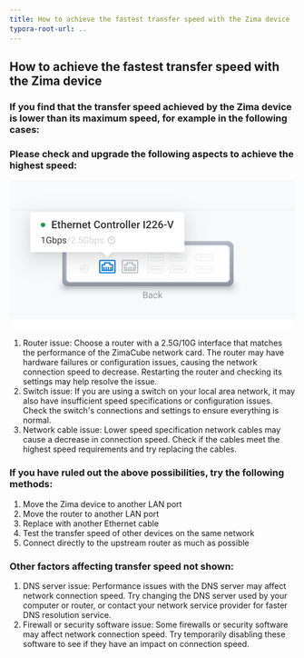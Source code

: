 ```yaml
---
title: How to achieve the fastest transfer speed with the Zima device
typora-root-url: ..
---
```

## How to achieve the fastest transfer speed with the Zima device

### If you find that the transfer speed achieved by the Zima device is lower than its maximum speed, for example in the following cases:
### Please check and upgrade the following aspects to achieve the highest speed:
![ZimaOS](/images/Speedinlimit/e3a6036d-a2e6-47af-95fe-4d2dc299d382.png)
1. Router issue: Choose a router with a 2.5G/10G interface that matches the performance of the ZimaCube network card. The router may have hardware failures or configuration issues, causing the network connection speed to decrease. Restarting the router and checking its settings may help resolve the issue.
2. Switch issue: If you are using a switch on your local area network, it may also have insufficient speed specifications or configuration issues. Check the switch's connections and settings to ensure everything is normal.
3. Network cable issue: Lower speed specification network cables may cause a decrease in connection speed. Check if the cables meet the highest speed requirements and try replacing the cables.
### If you have ruled out the above possibilities, try the following methods:
1. Move the Zima device to another LAN port
2. Move the router to another LAN port
3. Replace with another Ethernet cable
4. Test the transfer speed of other devices on the same network
5. Connect directly to the upstream router as much as possible
### Other factors affecting transfer speed not shown:
1. DNS server issue: Performance issues with the DNS server may affect network connection speed. Try changing the DNS server used by your computer or router, or contact your network service provider for faster DNS resolution service.
2. Firewall or security software issue: Some firewalls or security software may affect network connection speed. Try temporarily disabling these software to see if they have an impact on connection speed.